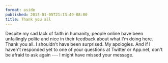 ```yaml
---
format: aside
published: 2013-01-05T21:13:49-08:00
title: Thank you all
---
```

Despite my sad lack of faith in humanity, people online have been unfailingly polite and nice in their feedback about what I'm doing here. Thank you all. I shouldn't have been surprised. My apologies. And if I haven't responded yet to one of your questions at Twitter or App.net, don't be afraid to ask again --- I might have missed your message.
